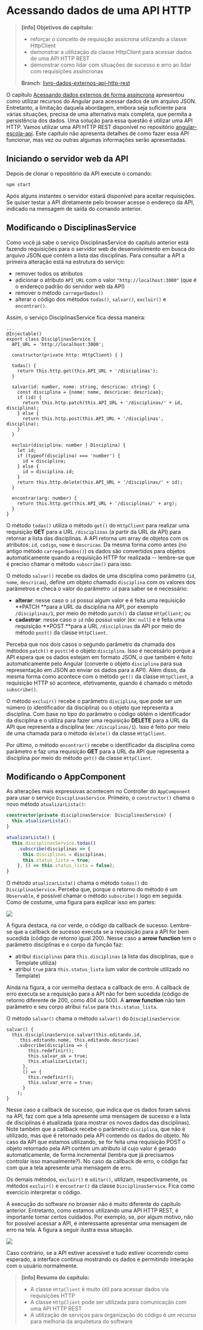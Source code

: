 # Acessando dados de uma API HTTP

> **\[info\] Objetivos do capítulo:**
>
> * reforçar o conceito de requisição assícrona utilizando a classe HttpClient
> * demonstrar a utilização da classe HttpClient para acessar dados de uma API HTTP REST
> * demonstrar como lidar com situações de sucesso e erro ao lidar com requisições assíncronas
>
> **Branch**: [livro-dados-externos-api-http-rest](https://github.com/jacksongomesbr/angular-escola/tree/livro-dados-externos-api-http-rest)

O capítulo [Acessando dados externos de forma assíncrona](/acessando-dados-externos-de-forma-assincrona.md) apresentou como utilizar recursos do Angular para acessar dados de um arquivo JSON. Entretanto, a limitação daquela abordagem, embora seja suficiente para várias situações, precisa de uma alternativa mais completa, que permita a persistência dos dados. Uma solução para essa questão é utilizar uma API HTTP. Vamos utilizar uma API HTTP REST disponível no repositório [angular-escola-api](https://github.com/jacksongomesbr/angular-escola-api). Este capítulo não apresenta detalhes de como fazer essa API funcionar, mas vez ou outras algumas informações serão apresentadas.

## Iniciando o servidor web da API

Depois de clonar o repositório da API execute o comando:

```
npm start
```

Após alguns instantes o servidor estará disponível para aceitar requisições. Se quiser testar a API diretamente pelo browser acesse o endereço da API, indicado na mensagem de saída do comando anterior.

## Modificando o DisciplinasService

Como você já sabe o serviço DisciplinasService do capítulo anterior está fazendo requisições para o servidor web de desenvolvimento em busca do arquivo JSON que contém a lista das disciplinas. Para consultar a API a primeira alteração está na estrutura do serviço:

* remover todos os atributos
* adicionar o atributo `API_URL` com o valor `"http://localhost:3000"` \(que é o endereço padrão do servidor web da API\)
* remover o método `carregarDados()`
* alterar o código dos métodos `todas()`, `salvar()`, `excluir()` e `encontrar()`.

Assim, o serviço DisciplinasService fica dessa maneira:

```
...
@Injectable()
export class DisciplinasService {
  API_URL = 'http://localhost:3000';

  constructor(private http: HttpClient) { }

  todas() {
    return this.http.get(this.API_URL + '/disciplinas');
  }

  salvar(id: number, nome: string, descricao: string) {
    const disciplina = {nome: nome, descricao: descricao};
    if (id) {
      return this.http.patch(this.API_URL + '/disciplinas/' + id, disciplina);
    } else {
      return this.http.post(this.API_URL + '/disciplinas', disciplina);
    }
  }

  excluir(disciplina: number | Disciplina) {
    let id;
    if (typeof(disciplina) === 'number') {
      id = disciplina;
    } else {
      id = disciplina.id;
    }
    return this.http.delete(this.API_URL + '/disciplinas/' + id);
  }

  encontrar(arg: number) {
    return this.http.get(this.API_URL + '/disciplinas/' + arg);
  }
}
```

O método `todas()` utiliza o método `get()` do `HttpClient` para realizar uma requisição **GET** para a URL `/disciplinas` \(a partir da URL da API\) para retornar a lista das disciplinas. A API retorna um array de objetos com os atributos: `id`, `codigo`, `nome` e `descricao`. Da mesma forma como antes \(no antigo método `carregarDados()`\)  os dados são convertidos para objetos automaticamente quando a requisição HTTP for realizada -- lembre-se que é preciso chamar o método `subscribe()` para isso.

O método `salvar()` recebe os dados de uma disciplina como parâmetro \(`id`, `nome`, `descricao`\), define um objeto chamado `disciplina` com os valores dos parâmetros e checa o valor do parâmetro `id` para saber se é necessário:

* **alterar**: nesse caso o `id` possui algum valor e é feita uma requisição **PATCH **para a URL da disciplina na API, por exemplo `/disciplinas/1`, por meio do método `patch()` da classe `HttpClient`; ou
* **cadastrar**: nesse caso o `id` não possui valor \(ex: `null`\) e é feita uma requisição **POST **para a URL `/disciplinas` da API por meio do método `post()` da classe `HttpClient`.

Perceba que nos dois casos o segundo parâmetro da chamada dos métodos `patch()` e `post()`é o objeto `disciplina`. Isso é necessário porque a API espera que os dados estejam em formato JSON, o que também é feito automaticamente pelo Angular \(converte o objeto `disciplina` para sua representação em JSON ao enviar os dados para a API\). Além disso, da mesma forma como acontece com o método `get()` da classe `HttpClient`, a requisição HTTP só acontece, efetivamente, quando é chamado o método `subscribe()`.

O método `excluir()` recebe o parâmetro `disciplina`, que pode ser um número \(o identificador da disciplina\) ou o objeto que representa a disciplina. Com base no tipo do parâmetro o código obtém o identificador da disciplina e o utiliza para fazer uma requisição **DELETE** para a URL da API que representa a disciplina \(ex: `/disciplinas/1`\). Isso é feito por meio de uma chamada para o método `delete()` da classe `HttpClient`.

Por último, o método `encontrar()` recebe o identificador da disciplina como parâmetro e faz uma requisição **GET** para a URL da API que representa a disciplina por meio do método `get()` da classe `HttpClient`.

## Modificando o AppComponent

As alterações mais expressivas acontecem no Controller do `AppComponent` para usar o serviço `DisciplinasService`. Primeiro, o `constructor()` chama o novo método `atualizarLista()`:

```typescript
constructor(private disciplinasService: DisciplinasService) {
  this.atualizarLista();
}

atualizarLista() {
  this.disciplinasService.todas()
    .subscribe(disciplinas => {
      this.disciplinas = disciplinas;
      this.status_lista = true;
    }, () => this.status_lista = false);
}

```

O método `atualizarLista()` chama o método `todas()` do `DisciplinasService`. Perceba que, porque o retorno do método é um `Observable`, é possível chamar o método `subscribe()` logo em seguida. Como de costume, uma figura para explicar isso em partes:

![](/assets/acessando-dados-api-exemplo-subscribe-sucesso-erro.png)

A figura destaca, na cor verde, o código da callback de sucesso. Lembre-se que a callback de sucesso executa se a requisição para a API for bem sucedida \(código de retorno igual 200\). Nesse caso a **arrow function** tem o parâmetro disciplinas e o corpo da função faz:

* atribui `disciplinas` para `this.disciplinas` \(a lista das disciplinas, que o Template utiliza\)
* atribui `true` para `this.status_lista` \(um valor de controle utilizado no Template\)

Ainda na figura, a cor vermelha destaca a callback de erro. A callback de erro executa se a requisição para a API não for bem sucedida \(código de retorno diferente de 200, como 404 ou 500\). A **arrow function** não tem parâmetro e seu corpo atribui `false` para `this.status_lista`.

O método `salvar()` chama o método `salvar()` do `DisciplinasService`:

```
salvar() {
  this.disciplinasService.salvar(this.editando.id, 
     this.editando.nome, this.editando.descricao)
    .subscribe(disciplina => {
        this.redefinir();
        this.salvar_ok = true;
        this.atualizarLista();
      },
      () => {
        this.redefinir();
        this.salvar_erro = true;
      }
    );
}
```

Nesse caso a callback de sucesso, que indica que os dados foram salvos na API, faz com que a tela apresente uma mensagem de sucesso e a lista de disciplinas é atualizada \(para mostrar os novos dados das disciplinas\). Note também que a callback recebe o parâmetro `disciplina`, que não é utilizado, mas que é retornado pela API contendo os dados do objeto. No caso da API que estamos utilizando, se for feita uma requisição POST o objeto retornado pela API contém um atributo id cujo valor é gerado automaticamente, de forma incremental \(lembra que já precisamos controlar isso manualmente?\). No caso da callback de erro, o código faz com que a tela apresente uma mensagem de erro.

Os demais métodos, `excluir()` e `editar()`, utilizam, respectivamente, os métodos `excluir()` e `encontrar()` da classe `DisciplinasService`. Fica como exercício interpretar o código.

A execução do software no browser não é muito diferente do capítulo anterior. Entretanto, como estamos utilizando uma API HTTP REST, é importante tomar certos cuidados. Por exemplo, se, por algum motivo, não for possível acessar a API, é interessante apresentar uma mensagem de erro na tela. A figura a seguir ilustra essa situação.

![](/assets/software-dados-api-http-demonstracao-erro.png)

Caso contrário, se a API estiver acessível e tudo estiver ocorrendo como esperado, a interface continua mostrando os dados e permitindo interação com o usuário normalmente.



> **\[info\] Resumo do capítulo:**
>
> * A classe `HttpClient` é muito útil para acessar dados via requisições HTTP
> * A classe `HttpClient` pode ser utilizada para comunicação com uma API HTTP REST
> * A utilização de serviços para organização do código é um recurso para melhoria da arquitetura do software



